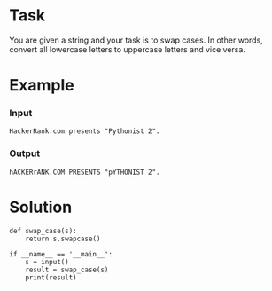 # Task
You are given a string and your task is to swap cases. In other words, convert all lowercase letters to uppercase letters and vice versa.

# Example
### Input
```
HackerRank.com presents "Pythonist 2".
```
### Output
```
hACKERrANK.COM PRESENTS "pYTHONIST 2".
```
# Solution

```
def swap_case(s):
    return s.swapcase()

if __name__ == '__main__':
    s = input()
    result = swap_case(s)
    print(result)
```